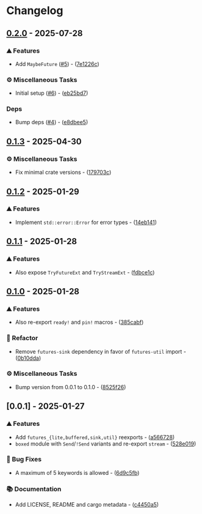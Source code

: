 # Changelog

## [0.2.0](https://github.com/n0-computer/n0-future/compare/v0.1.3..0.2.0) - 2025-07-28

### ⛰️  Features

- Add `MaybeFuture` ([#5](https://github.com/n0-computer/n0-future/issues/5)) - ([7e1226c](https://github.com/n0-computer/n0-future/commit/7e1226c170f894475716eabd055b5c9a6611b6c5))

### ⚙️ Miscellaneous Tasks

- Initial setup ([#6](https://github.com/n0-computer/n0-future/issues/6)) - ([eb25bd7](https://github.com/n0-computer/n0-future/commit/eb25bd7c7b62e2a682fcf9b5281f416997e0bd28))

### Deps

- Bump deps ([#4](https://github.com/n0-computer/n0-future/issues/4)) - ([e8dbee5](https://github.com/n0-computer/n0-future/commit/e8dbee5e739188ba27c7f646864a5ba81bad5bab))

## [0.1.3](https://github.com/n0-computer/n0-future/compare/v0.1.2..v0.1.3) - 2025-04-30

### ⚙️ Miscellaneous Tasks

- Fix minimal crate versions - ([179703c](https://github.com/n0-computer/n0-future/commit/179703c51ce34bb6ab4fc261c3dc812fb2df7f52))

## [0.1.2](https://github.com/n0-computer/n0-future/compare/v0.1.1..v0.1.2) - 2025-01-29

### ⛰️  Features

- Implement `std::error::Error` for error types - ([14eb141](https://github.com/n0-computer/n0-future/commit/14eb14166b67e405dc98c6cda2501e186d9b24b6))

## [0.1.1](https://github.com/n0-computer/n0-future/compare/v0.1.0..v0.1.1) - 2025-01-28

### ⛰️  Features

- Also expose `TryFutureExt` and `TryStreamExt` - ([fdbce1c](https://github.com/n0-computer/n0-future/commit/fdbce1c6c11947a2673b74f3d5ed83fb0cdf5fac))

## [0.1.0](https://github.com/n0-computer/n0-future/compare/v0.0.1..v0.1.0) - 2025-01-28

### ⛰️  Features

- Also re-export `ready!` and `pin!` macros - ([385cabf](https://github.com/n0-computer/n0-future/commit/385cabf47a55f9481cfb9e995a8fc338358e860a))

### 🚜 Refactor

- Remove `futures-sink` dependency in favor of `futures-util` import - ([0b10dda](https://github.com/n0-computer/n0-future/commit/0b10dda075eba3ffeaa670f4adb3f34a63b131fc))

### ⚙️ Miscellaneous Tasks

- Bump version from 0.0.1 to 0.1.0 - ([8525f26](https://github.com/n0-computer/n0-future/commit/8525f265073c67a1614678525b4ac11449277da1))

## [0.0.1] - 2025-01-27

### ⛰️  Features

- Add `futures_{lite,buffered,sink,util}` reexports - ([a566728](https://github.com/n0-computer/n0-future/commit/a566728beafdfc89ae1aa3e1039da48f31c08843))
- `boxed` module with `Send`/`!Send` variants and re-export `stream` - ([528e019](https://github.com/n0-computer/n0-future/commit/528e019311b95428c02e5ad1596784f89932c776))

### 🐛 Bug Fixes

- A maximum of 5 keywords is allowed - ([6d9c5fb](https://github.com/n0-computer/n0-future/commit/6d9c5fbe650c0fef51062f8a4424215e45d28433))

### 📚 Documentation

- Add LICENSE, README and cargo metadata - ([c4450a5](https://github.com/n0-computer/n0-future/commit/c4450a5c9f8303c858fa11c5ac55f82a18e53df1))


